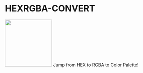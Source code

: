 # HEXRGBA-CONVERT
<img src="https://user-images.githubusercontent.com/96096362/220907427-d66f3ff7-8e7b-4d2b-b9f8-99a015c8e721.png" width="150" height="150">
Jump from HEX to RGBA to Color Palette!




